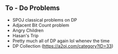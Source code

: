 ## To - Do Problems

- SPOJ classical problems on DP 
- Adjacent Bit Count problem
- Angry Children
- Hasan's Trip
- Pretty much all of DP again lol whenev the time
- DP Collection (https://a2oj.com/category?ID=33)

